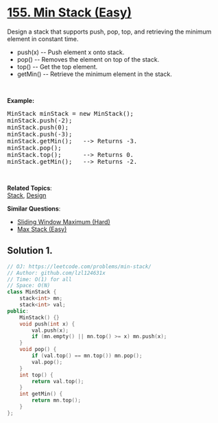 # [155. Min Stack (Easy)](https://leetcode.com/problems/min-stack/)

<p>Design a stack that supports push, pop, top, and retrieving the minimum element in constant time.</p>

<ul>
	<li>push(x) -- Push element x onto stack.</li>
	<li>pop() -- Removes the element on top of the stack.</li>
	<li>top() -- Get the top element.</li>
	<li>getMin() -- Retrieve the minimum element in the stack.</li>
</ul>

<p>&nbsp;</p>

<p><b>Example:</b></p>

<pre>MinStack minStack = new MinStack();
minStack.push(-2);
minStack.push(0);
minStack.push(-3);
minStack.getMin();   --&gt; Returns -3.
minStack.pop();
minStack.top();      --&gt; Returns 0.
minStack.getMin();   --&gt; Returns -2.
</pre>

<p>&nbsp;</p>


**Related Topics**:  
[Stack](https://leetcode.com/tag/stack/), [Design](https://leetcode.com/tag/design/)

**Similar Questions**:
* [Sliding Window Maximum (Hard)](https://leetcode.com/problems/sliding-window-maximum/)
* [Max Stack (Easy)](https://leetcode.com/problems/max-stack/)

## Solution 1.

```cpp
// OJ: https://leetcode.com/problems/min-stack/
// Author: github.com/lzl124631x
// Time: O(1) for all
// Space: O(N)
class MinStack {
    stack<int> mn;
    stack<int> val;
public:
    MinStack() {}
    void push(int x) {
        val.push(x);
        if (mn.empty() || mn.top() >= x) mn.push(x);
    }
    void pop() {
        if (val.top() == mn.top()) mn.pop();
        val.pop();
    }
    int top() {
        return val.top();
    }
    int getMin() {
        return mn.top();
    }
};
```